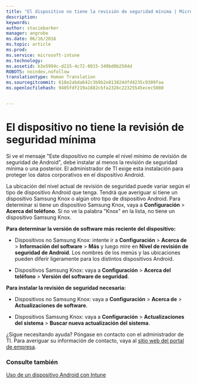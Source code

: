 ```yaml
---
title: "El dispositivo no tiene la revisión de seguridad mínima | Microsoft Intune"
description: 
keywords: 
author: staciebarker
manager: angrobe
ms.date: 06/16/2016
ms.topic: article
ms.prod: 
ms.service: microsoft-intune
ms.technology: 
ms.assetid: b3e5994c-d215-4c72-8915-349bd0b2504d
ROBOTS: noindex,nofollow
translationtype: Human Translation
ms.sourcegitcommit: 618e2abda642c3b9b2e813824dfd4235c9309faa
ms.openlocfilehash: 9405fdf219a1882cbfa2326c22325545ecec5080


---
```


# El dispositivo no tiene la revisión de seguridad mínima

Si ve el mensaje "Este dispositivo no cumple el nivel mínimo de revisión de seguridad de Android", debe instalar al menos la revisión de seguridad mínima o una posterior. El administrador de TI exige esta instalación para proteger los datos corporativos en el dispositivo Android.

La ubicación del nivel actual de revisión de seguridad puede variar según el tipo de dispositivo Android que tenga. Tendrá que averiguar si tiene un dispositivo Samsung Knox o algún otro tipo de dispositivo Android. Para determinar si tiene un dispositivo Samsung Knox, vaya a **Configuración** > **Acerca del teléfono**. Si no ve la palabra "Knox" en la lista, no tiene un dispositivo Samsung Knox.

**Para determinar la versión de software más reciente del dispositivo:**

- Dispositivos no Samsung Knox: intente ir a **Configuración** > **Acerca de** > **Información del software** > **Más** y luego mire en **Nivel de revisión de seguridad de Android**. Los nombres de los menús y las ubicaciones pueden diferir ligeramente para los distintos dispositivos Android.

- Dispositivos Samsung Knox: vaya a **Configuración** > **Acerca del teléfono** > **Versión del software de seguridad**.

**Para instalar la revisión de seguridad necesaria:**

- Dispositivos no Samsung Knox: vaya a **Configuración** > **Acerca de** > **Actualizaciones de software**.

- Dispositivos Samsung Knox: vaya a **Configuración** > **Actualizaciones del sistema** > **Buscar nueva actualización del sistema**.

¿Sigue necesitando ayuda? Póngase en contacto con el administrador de TI. Para averiguar su información de contacto, vaya al [sitio web del portal de empresa](http://portal.manage.microsoft.com).

### Consulte también
[Uso de un dispositivo Android con Intune](using-your-android-device-with-intune.md)



<!--HONumber=Jul16_HO4-->


